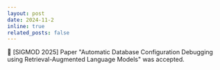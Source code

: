 ```yaml
---
layout: post
date: 2024-11-2
inline: true
related_posts: false
---
```


:pencil: [SIGMOD 2025] Paper "Automatic Database Configuration Debugging using Retrieval-Augmented Language Models" was accepted.
